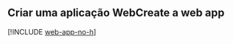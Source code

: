 ## <a name="create-a-web-app"></a><span data-ttu-id="bd10d-101">Criar uma aplicação Web</span><span class="sxs-lookup"><span data-stu-id="bd10d-101">Create a web app</span></span>

[!INCLUDE [web-app-no-h](app-service-web-create-web-app-no-h.md)]
